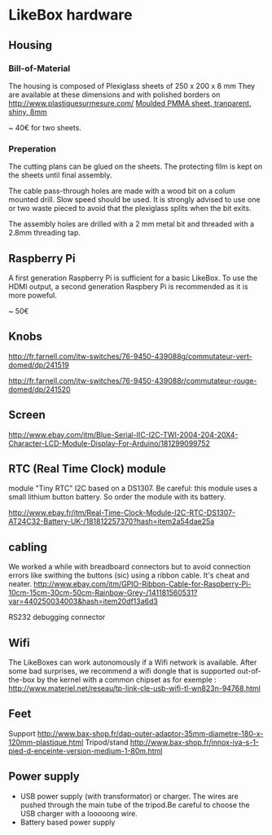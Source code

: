 # LikeBox hardware

## Housing

### Bill-of-Material

The housing is composed of Plexiglass sheets of 250 x 200 x 8 mm 
They are available at these dimensions and with polished borders on http://www.plastiquesurmesure.com/ [Moulded PMMA sheet, tranparent, shiny, 8mm](http://www.plastiquesurmesure.com/materiaux-plastiques-1/plaque/plaque-pmma-coule-incolore-transparent-brillant-8-mm.html)

~ 40€ for two sheets. 

### Preperation
The cutting plans can be glued on the sheets. The protecting film is kept on the sheets until final assembly.

The cable pass-through holes are made with a wood bit on a colum mounted drill. Slow speed should be used. It is strongly advised to use one or two waste pieced to avoid that the plexiglass splits when the bit exits.

The assembly holes are drilled with a 2 mm metal bit and threaded with a 2.8mm threading tap.

## Raspberry Pi

A first generation Raspberry Pi is sufficient for a basic LikeBox. To use the HDMI output, a second generation Raspbery Pi is recommended as it is more poweful.

~ 50€

## Knobs

http://fr.farnell.com/itw-switches/76-9450-439088g/commutateur-vert-domed/dp/241519

http://fr.farnell.com/itw-switches/76-9450-439088r/commutateur-rouge-domed/dp/241520

## Screen

http://www.ebay.com/itm/Blue-Serial-IIC-I2C-TWI-2004-204-20X4-Character-LCD-Module-Display-For-Arduino/181299099752

## RTC (Real Time Clock) module

module "Tiny RTC" I2C based on a DS1307. Be careful: this module uses a small lithium button battery. So order the module with its battery.
 
http://www.ebay.fr/itm/Real-Time-Clock-Module-I2C-RTC-DS1307-AT24C32-Battery-UK-/181812257370?hash=item2a54dae25a

## cabling

We worked a while with breadboard connectors but to avoid connection errors like swithing the buttons (sic) using a ribbon cable. It's cheat and neater.
http://www.ebay.com/itm/GPIO-Ribbon-Cable-for-Raspberry-Pi-10cm-15cm-30cm-50cm-Rainbow-Grey-/141181560531?var=440250034003&hash=item20df13a6d3

RS232 debugging connector

## Wifi

The LikeBoxes can work autonomously if a Wifi network is available.
After some bad surprises, we recommend a wifi dongle that is supported out-of-the-box by the kernel with a common chipset as for exemple : http://www.materiel.net/reseau/tp-link-cle-usb-wifi-tl-wn823n-94768.html

## Feet

Support http://www.bax-shop.fr/dap-outer-adaptor-35mm-diametre-180-x-120mm-plastique.html 
Tripod/stand http://www.bax-shop.fr/innox-iva-s-1-pied-d-enceinte-version-medium-1-80m.html

## Power supply

- USB power supply (with transformator) or charger. The wires are pushed through the main tube of the tripod.Be careful to choose the USB charger with a looooong wire.
- Battery based power supply
